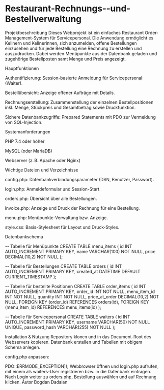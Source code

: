 # Restaurant-Rechnungs--und-Bestellverwaltung

Projektbeschreibung
Dieses Webprojekt ist ein einfaches Restaurant Order-Management-System für Servicepersonal.
Die Anwendung ermöglicht es Kellnern und Kellnerinnen, sich anzumelden, offene Bestellungen einzusehen und für jede Bestellung eine Rechnung zu erstellen und auszudrucken. Dabei werden Menüpunkte aus der Datenbank geladen und zugehörige Bestellposten samt Menge und Preis angezeigt.

Hauptfunktionen

Authentifizierung: Session-basierte Anmeldung für Servicepersonal (Waiter).

Bestellübersicht: Anzeige offener Aufträge mit Details.

Rechnungserstellung: Zusammenstellung der einzelnen Bestellpositionen inkl. Menge, Stückpreis und Gesamtbetrag sowie Druckfunktion.

Sichere Datenbankzugriffe: Prepared Statements mit PDO zur Vermeidung von SQL-Injection.

Systemanforderungen

PHP 7.4 oder höher

MySQL (oder MariaDB)

Webserver (z. B. Apache oder Nginx)


Wichtige Dateien und Verzeichnisse

config.php: Datenbankverbindungsparameter (DSN, Benutzer, Passwort).

login.php: Anmeldeformular und Session-Start.

orders.php: Übersicht über alle Bestellungen.

invoice.php: Anzeige und Druck der Rechnung für eine Bestellung.

menu.php: Menüpunkte-Verwaltung bzw. Anzeige.

style.css: Basis-Stylesheet für Layout und Druck-Styles.

Datenbankschema

-- Tabelle für Menüpunkte
CREATE TABLE menu_items (
  id INT AUTO_INCREMENT PRIMARY KEY,
  name VARCHAR(100) NOT NULL,
  price DECIMAL(10,2) NOT NULL
);

-- Tabelle für Bestellungen
CREATE TABLE orders (
  id INT AUTO_INCREMENT PRIMARY KEY,
  created_at DATETIME DEFAULT CURRENT_TIMESTAMP
);

-- Tabelle für bestellte Positionen
CREATE TABLE order_items (
  id INT AUTO_INCREMENT PRIMARY KEY,
  order_id INT NOT NULL,
  menu_item_id INT NOT NULL,
  quantity INT NOT NULL,
  price_at_order DECIMAL(10,2) NOT NULL,
  FOREIGN KEY (order_id) REFERENCES orders(id),
  FOREIGN KEY (menu_item_id) REFERENCES menu_items(id)
);

-- Tabelle für Servicepersonal
CREATE TABLE waiters (
  id INT AUTO_INCREMENT PRIMARY KEY,
  username VARCHAR(50) NOT NULL UNIQUE,
  password_hash VARCHAR(255) NOT NULL
);

Installation & Nutzung
Repository klonen und in das Document-Root des Webservers kopieren.
Datenbank erstellen und Tabellen mit obigem Schema anlegen.

config.php anpassen:
<?php
// config.php
\$dsn = 'mysql:host=localhost;dbname=restaurant';
\$user = 'dbuser';
\$pass = 'dbpassword';
\$pdo = new PDO(\$dsn, \$user, \$pass, [PDO::ATTR_ERRMODE => PDO::ERRMODE_EXCEPTION]);

Webbrowser öffnen und login.php aufrufen, mit einem als waiters-User registrieren bzw. in die Datenbank eintragen.
Nach Login weiter zu orders.php, Bestellung auswählen und auf Rechnung klicken.

Autor
Bogdan Dadaian

